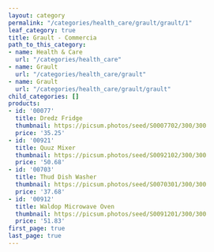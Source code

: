 ```yaml
---
layout: category
permalink: "/categories/health_care/grault/grault/1"
leaf_category: true
title: Grault - Commercia
path_to_this_category:
- name: Health & Care
  url: "/categories/health_care"
- name: Grault
  url: "/categories/health_care/grault"
- name: Grault
  url: "/categories/health_care/grault/grault"
child_categories: []
products:
- id: '00077'
  title: Dredz Fridge
  thumbnail: https://picsum.photos/seed/S0007702/300/300
  price: '35.25'
- id: '00921'
  title: Quuz Mixer
  thumbnail: https://picsum.photos/seed/S0092102/300/300
  price: '50.68'
- id: '00703'
  title: Thud Dish Washer
  thumbnail: https://picsum.photos/seed/S0070301/300/300
  price: '37.68'
- id: '00912'
  title: Waldop Microwave Oven
  thumbnail: https://picsum.photos/seed/S0091201/300/300
  price: '51.83'
first_page: true
last_page: true
---
```

